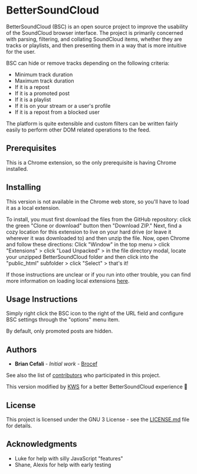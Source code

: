 # BetterSoundCloud

BetterSoundCloud (BSC) is an open source project to improve the usability of the SoundCloud browser interface. The project is primarily concerned with parsing, filtering, and collating SoundCloud items, whether they are tracks or playlists, and then presenting them in a way that is more intuitive for the user.

BSC can hide or remove tracks depending on the following criteria:
* Minimum track duration
* Maximum track duration
* If it is a repost
* If it is a promoted post
* If it is a playlist
* If it is on your stream or a user's profile
* If it is a repost from a blocked user

The platform is quite extensible and custom filters can be written fairly easily to perform other DOM related operations to the feed.


## Prerequisites

This is a Chrome extension, so the only prerequisite is having Chrome installed.


## Installing

This version is not available in the Chrome web store, so you'll have to load it as a local extension.

To install, you must first download the files from the GitHub repository: click the green "Clone or download" button then "Download ZIP." Next, find a cozy location for this extension to live on your hard drive (or leave it wherever it was downloaded to) and then unzip the file. Now, open Chrome and follow these directions:
Click "Window" in the top menu > click "Extensions" > click "Load Unpacked" > in the file directory modal, locate your unzipped BetterSoundCloud folder and then click into the "public_html" subfolder > click "Select" > that's it!

If those instructions are unclear or if you run into other trouble, you can find more information on loading local extensions [here](https://developer.chrome.com/extensions/getstarted#unpacked).


## Usage Instructions

Simply right click the BSC icon to the right of the URL field and configure BSC settings through the "options" menu item.

By default, only promoted posts are hidden.


## Authors

* **Brian Cefali** - *Initial work* - [Brocef](https://github.com/brocef)

See also the list of [contributors](https://github.com/brocef/BetterSoundCloud/contributors) who participated in this project.

This version modified by [KWS](https://www.kevinwadeshaw.com/) for a better BetterSoundCloud experience 🧡


## License

This project is licensed under the GNU 3 License - see the [LICENSE.md](LICENSE.md) file for details.


## Acknowledgments

* Luke for help with silly JavaScript "features"
* Shane, Alexis for help with early testing
